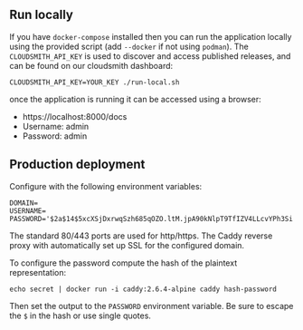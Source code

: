 ## Run locally

If you have `docker-compose` installed then you can run the application locally
using the provided script (add `--docker` if not using `podman`). The
`CLOUDSMITH_API_KEY` is used to discover and access published releases, and can
be found on our cloudsmith dashboard:

```
CLOUDSMITH_API_KEY=YOUR_KEY ./run-local.sh
```

once the application is running it can be accessed using a browser:

* https://localhost:8000/docs
* Username: admin
* Password: admin

## Production deployment

Configure with the following environment variables:

```
DOMAIN=
USERNAME=
PASSWORD='$2a$14$5xcXSjDxrwqSzh685qOZO.ltM.jpA90kNlpT9TfIZV4LLcvYPh3Si'
```

The standard 80/443 ports are used for http/https. The Caddy reverse proxy with
automatically set up SSL for the configured domain.

To configure the password compute the hash of the plaintext representation:

```
echo secret | docker run -i caddy:2.6.4-alpine caddy hash-password
```

Then set the output to the `PASSWORD` environment variable. Be sure to escape
the `$` in the hash or use single quotes.
